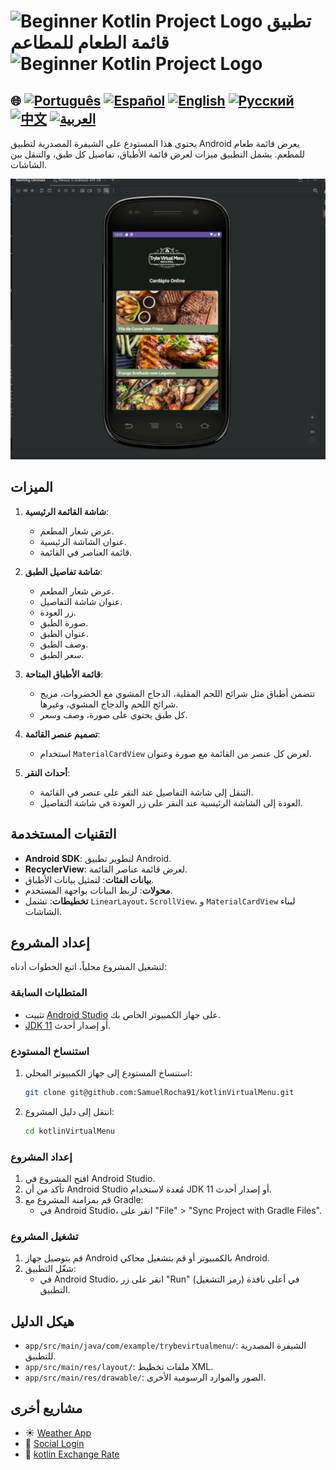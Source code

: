 # <img src="https://italiancoders.it/wp-content/uploads/2018/01/kotlin_250x250.png" alt="Beginner Kotlin Project Logo" width="52" height="30" /> تطبيق قائمة الطعام للمطاعم <img src="https://italiancoders.it/wp-content/uploads/2018/01/kotlin_250x250.png" alt="Beginner Kotlin Project Logo" width="52" height="30" />

## 🌐 [![Português](https://img.shields.io/badge/Português-green)](https://github.com/SamuelRocha91/kotlinVirtualMenu/blob/main/README.md) [![Español](https://img.shields.io/badge/Español-yellow)](https://github.com/SamuelRocha91/kotlinVirtualMenu/blob/main/README_es.md) [![English](https://img.shields.io/badge/English-blue)](https://github.com/SamuelRocha91/kotlinVirtualMenu/blob/main/README_en.md) [![Русский](https://img.shields.io/badge/Русский-lightgrey)](https://github.com/SamuelRocha91/kotlinVirtualMenu/blob/main/README_ru.md) [![中文](https://img.shields.io/badge/中文-red)](https://github.com/SamuelRocha91/kotlinVirtualMenu/blob/main/README_ch.md) [![العربية](https://img.shields.io/badge/العربية-orange)](https://github.com/SamuelRocha91/kotlinVirtualMenu/blob/main/README_ar.md)

يحتوي هذا المستودع على الشيفرة المصدرية لتطبيق Android يعرض قائمة طعام للمطعم. يشمل التطبيق ميزات لعرض قائمة الأطباق، تفاصيل كل طبق، والتنقل بين الشاشات.

![معاينة التطبيق](./assets/menuVirtual.gif)

## الميزات

1. **شاشة القائمة الرئيسية**:
   - عرض شعار المطعم.
   - عنوان الشاشة الرئيسية.
   - قائمة العناصر في القائمة.

2. **شاشة تفاصيل الطبق**:
   - عرض شعار المطعم.
   - عنوان شاشة التفاصيل.
   - زر العودة.
   - صورة الطبق.
   - عنوان الطبق.
   - وصف الطبق.
   - سعر الطبق.

3. **قائمة الأطباق المتاحة**:
   - تتضمن أطباق مثل شرائح اللحم المقلية، الدجاج المشوي مع الخضروات، مزيج شرائح اللحم والدجاج المشوي، وغيرها.
   - كل طبق يحتوي على صورة، وصف وسعر.

4. **تصميم عنصر القائمة**:
   - استخدام `MaterialCardView` لعرض كل عنصر من القائمة مع صورة وعنوان.

5. **أحداث النقر**:
   - التنقل إلى شاشة التفاصيل عند النقر على عنصر في القائمة.
   - العودة إلى الشاشة الرئيسية عند النقر على زر العودة في شاشة التفاصيل.

## التقنيات المستخدمة

- **Android SDK**: لتطوير تطبيق Android.
- **RecyclerView**: لعرض قائمة عناصر القائمة.
- **بيانات الفئات**: لتمثيل بيانات الأطباق.
- **محولات**: لربط البيانات بواجهة المستخدم.
- **تخطيطات**: تشمل `LinearLayout`، `ScrollView`، و `MaterialCardView` لبناء الشاشات.

## إعداد المشروع

لتشغيل المشروع محلياً، اتبع الخطوات أدناه:

### المتطلبات السابقة

- تثبيت [Android Studio](https://developer.android.com/studio) على جهاز الكمبيوتر الخاص بك.
- [JDK 11](https://www.oracle.com/java/technologies/javase-jdk11-downloads.html) أو إصدار أحدث.

### استنساخ المستودع

1. استنساخ المستودع إلى جهاز الكمبيوتر المحلي:
   ```bash
   git clone git@github.com:SamuelRocha91/kotlinVirtualMenu.git
   ```

2. انتقل إلى دليل المشروع:
   ```bash
   cd kotlinVirtualMenu
   ```

### إعداد المشروع

1. افتح المشروع في Android Studio.
2. تأكد من أن Android Studio مُعدة لاستخدام JDK 11 أو إصدار أحدث.
3. قم بمزامنة المشروع مع Gradle:
   - في Android Studio، انقر على "File" > "Sync Project with Gradle Files".

### تشغيل المشروع

1. قم بتوصيل جهاز Android بالكمبيوتر أو قم بتشغيل محاكي Android.
2. شغّل التطبيق:
   - في Android Studio، انقر على زر "Run" (رمز التشغيل) في أعلى نافذة التطبيق.

## هيكل الدليل


- `app/src/main/java/com/example/trybevirtualmenu/`: الشيفرة المصدرية للتطبيق.
- `app/src/main/res/layout/`: ملفات تخطيط XML.
- `app/src/main/res/drawable/`: الصور والموارد الرسومية الأخرى.
 ## مشاريع أخرى 

-  ☀️ [Weather App](https://github.com/SamuelRocha91/kotlinWeatherApp/blob/main/README_ar.md)
- 👤 [Social Login](https://github.com/SamuelRocha91/kotlinLoginSocial/blob/main/README_ar.md)
- 💱 [kotlin Exchange Rate](https://github.com/SamuelRocha91/kotlinExchangeRate/blob/main/README_ar.md)

